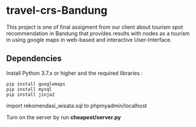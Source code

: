 # travel-crs-Bandung
This project is one of final assigment from our client about tourism spot recommendation in Bandung that provides results with nodes as a tourism in using google maps in web-based and interactive User-Interface.

## Dependencies
Install Python 3.7.x or higher and the required libraries :
```
pip install googlemaps
pip install mysql
pip install jinja2
```
import rekomendasi_wisata.sql to phpmyadmin/localhost

Turn on the server by run **cheapest/server.py**
